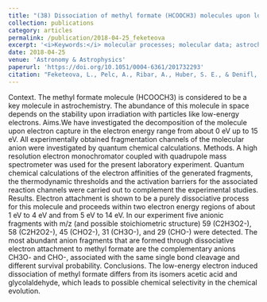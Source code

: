 ```yaml
---
title: "(38) Dissociation of methyl formate (HCOOCH3) molecules upon low-energy electron attachment"
collection: publications
category: articles
permalink: /publication/2018-04-25_feketeova
excerpt: '<i>Keywords:</i> molecular processes; molecular data; astrochemistry; ISM: molecules – evolution'
date: 2018-04-25
venue: 'Astronomy & Astrophysics'
paperurl: 'https://doi.org/10.1051/0004-6361/201732293'
citation: "Feketeova, L., Pelc, A., Ribar, A., Huber, S. E., & Denifl, S. (2018). Dissociation of methyl formate (HCOOCH3) molecules upon low-energy electron attachment. <i>Astronomy & Astrophysics, 617</i>, A102."
---
```


Context. The methyl formate molecule (HCOOCH3) is considered to be a key molecule in astrochemistry. The abundance of this molecule in space depends on the stability upon irradiation with particles like low-energy electrons. Aims.We have investigated the decomposition of the molecule upon electron capture in the electron energy range from about 0 eV up to 15 eV. All experimentally obtained fragmentation channels of the molecular anion were investigated by quantum chemical calculations. Methods. A high resolution electron monochromator coupled with quadrupole mass spectrometer was used for the present laboratory experiment. Quantum chemical calculations of the electron affinities of the generated fragments, the thermodynamic thresholds and the activation barriers for the associated reaction channels were carried out to complement the experimental studies. Results. Electron attachment is shown to be a purely dissociative process for this molecule and proceeds within two electron energy regions of about 1 eV to 4 eV and from 5 eV to 14 eV. In our experiment five anionic fragments with m/z (and possible stoichiometric structure) 59 (C2H3O2-), 58 (C2H2O2-), 45 (CHO2-), 31 (CH3O-), and 29 (CHO-) were detected. The most abundant anion fragments that are formed through dissociative electron attachment to methyl formate are the complementary anions CH3O- and CHO-, associated with the same single bond cleavage and different survival probability. Conclusions. The low-energy electron induced dissociation of methyl formate differs from its isomers acetic acid and glycolaldehyde, which leads to possible chemical selectivity in the chemical evolution.